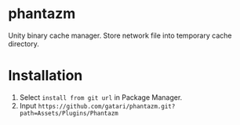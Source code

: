 # phantazm

Unity binary cache manager.
Store network file into temporary cache directory.

# Installation

1. Select `install from git url` in Package Manager.
2. Input `https://github.com/gatari/phantazm.git?path=Assets/Plugins/Phantazm`